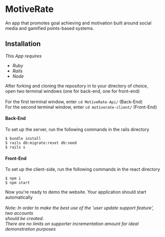 # MotiveRate
An app that promotes goal achieving and motivation built around social media and gamified points-based systems.

<h2>Installation</h2>

<em>This App requires 
  <ul>
    <li>Ruby</li>
    <li>Rails</li>
    <li>Node</li>
  </ul>
</em>

<p>After forking and cloning the repository in to your directory of choice, 
  <br />
  open two terminal windows (one for back-end, one for front-end)
<br />
  <br />
For the first terminal window, enter <code>cd MotiveRate-Api/</code> (Back-End)
<br />
  For the second terminal window, enter <code>cd motiverate-client/</code> (Front-End)
</p>

<h4>Back-End</h4>

To set up the server, run the following commands in the rails directory

```
$ bundle install
$ rails db:migrate:reset db:seed
$ rails s
```
<h4>Front-End</h4>

To set up the client-side, run the following commands in the react directory

```
$ npm i
$ npm start
```

Now you're ready to demo the website. Your application should start automatically
<br />
<br />
<em>Note: In order to make the best use of the 'user update support feature', two accounts <br />
  should be created. <br />
There are no limits on supporter incrementation amount for ideal demonstration purposes</em>
